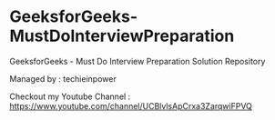# GeeksforGeeks-MustDoInterviewPreparation
GeeksforGeeks - Must Do Interview Preparation Solution Repository

Managed by : techieinpower

Checkout my Youtube Channel : https://www.youtube.com/channel/UCBlvlsApCrxa3ZarqwiFPVQ
